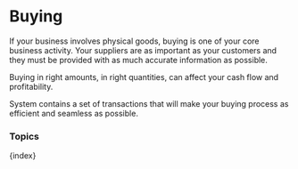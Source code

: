 <!-- add-breadcrumbs -->
# Buying

If your business involves physical goods, buying is one of your core business
activity. Your suppliers are as important as your customers and they must be
provided with as much accurate information as possible.

Buying in right amounts, in right quantities, can affect your cash flow and
profitability.

System contains a set of transactions that will make your buying process as
efficient and seamless as possible.

### Topics

{index}
